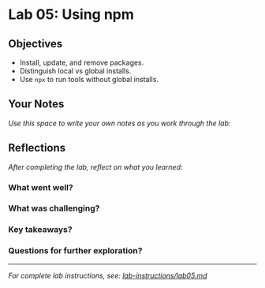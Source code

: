 # Lab 05: Using npm

## Objectives

- Install, update, and remove packages.
- Distinguish local vs global installs.
- Use `npx` to run tools without global installs.

## Your Notes

_Use this space to write your own notes as you work through the lab:_

## Reflections

_After completing the lab, reflect on what you learned:_

### What went well?

### What was challenging?

### Key takeaways?

### Questions for further exploration?

---

_For complete lab instructions, see: [lab-instructions/lab05.md](../lab-instructions/lab05.md)_
